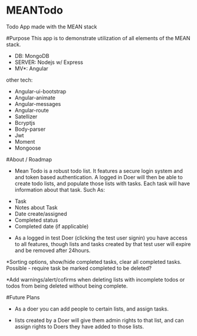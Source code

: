 # MEANTodo
Todo App made with the MEAN stack


#Purpose
This app is to demonstrate utilization of all elements of the MEAN stack.

* DB: MongoDB
* SERVER: Nodejs w/ Express
* MV*: Angular

other tech:

* Angular-ui-bootstrap
* Angular-animate
* Angular-messages
* Angular-route
* Satellizer
* Bcryptjs
* Body-parser
* Jwt
* Moment
* Mongoose


#About / Roadmap
*  Mean Todo is a robust todo list.  It features a secure login system and and token based authentication. A logged in Doer
will then be able to create todo lists, and populate those lists with tasks.  Each task will have information about that task.
Such As:

 - Task
 - Notes about Task
 - Date create/assigned
 - Completed status
 - Completed date (if applicable)

* As a logged in test Doer (clicking the test user signin) you have access to all features, though lists and tasks created by
that test user will expire and be removed after 24hours.

*Sorting options, show/hide completed tasks, clear all completed tasks.   Possible - require task be marked completed to be deleted?  

*Add warnings/alert/cofirms when deleting lists with incomplete todos or todos from being deleted without being complete.

#Future Plans

* As a doer you can add people to certain lists, and assign tasks.   

* lists created by a Doer will give them admin rights to that list, and can assign rights to Doers they have added to those lists.


